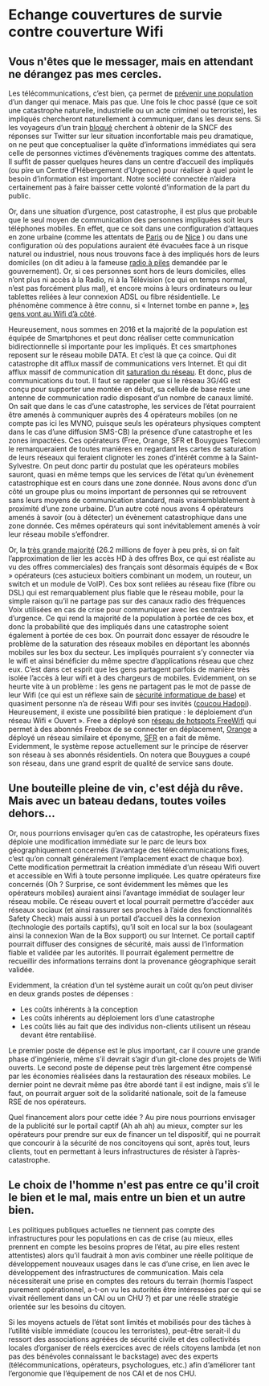 # Echange couvertures de survie contre couverture Wifi
## Vous n'êtes que le messager, mais en attendant ne dérangez pas mes cercles.
Les télécommunications, c’est bien, ça permet de [prévenir une population]( https://cloud.lcpdn.net/public/blog/cell-broadcast-quel-brodcast/) d’un danger qui menace. Mais pas que. Une fois le choc passé (que ce soit une catastrophe naturelle, industrielle ou un acte criminel ou terroriste), les impliqués chercheront naturellement à communiquer, dans les deux sens. 
Si les voyageurs d’un train [bloqué](https://twitter.com/search?q=%40SNCF+mon+train+est+bloqu%C3%A9) cherchent à obtenir de la SNCF des réponses sur Twitter sur leur situation inconfortable mais peu dramatique, on ne peut que conceptualiser la quête d’informations immédiates qui sera celle de personnes victimes d’évènements tragiques comme des attentats. Il suffit de passer quelques heures dans un centre d’accueil des impliqués (ou pire un Centre d’Hébergement d’Urgence) pour réaliser à quel point le besoin d’information est important.
Notre société connectée n’aidera certainement pas à faire baisser cette volonté d’information de la part du public.

Or, dans une situation d’urgence, post catastrophe, il est plus que probable que le seul moyen de communication des personnes impliquées soit leurs téléphones mobiles. En effet, que ce soit dans une configuration d’attaques en zone urbaine (comme les attentats de [Paris]( https://fr.wikipedia.org/wiki/Attentats_du_13_novembre_2015_en_France) ou de [Nice]( https://fr.wikipedia.org/wiki/Attentat_de_Nice) ) ou dans une configuration où des populations auraient été évacuées face à un risque naturel ou industriel, nous nous trouvons face à des impliqués hors de leurs domiciles (on dit adieu à la fameuse [radio à piles]( http://www.gouvernement.fr/risques/preparer-son-kit-d-urgence) demandée par le gouvernement). Or, si ces personnes sont hors de leurs domiciles, elles n’ont plus ni accès à la Radio, ni à la Télévision (ce qui en temps normal, n’est pas forcément plus mal), et encore moins à leurs ordinateurs ou leur tablettes reliées à leur connexion ADSL ou fibre résidentielle. Le phénomène commence à être connu, si « Internet tombe en panne », [les gens vont au Wifi d’à côté]( http://www.dailymail.co.uk/news/article-2225572/Hurricane-Sandy-pictures-Lower-Manhattans-desparate-search-wi-fi-signal.html). 

Heureusement, nous sommes en 2016 et la majorité de la population est équipée de Smartphones et peut donc réaliser cette communication bidirectionnelle si importante pour les impliqués. Et ces smartphones reposent sur le réseau mobile DATA. Et c’est là que ça coince. Qui dit catastrophe dit afflux massif de communications vers Internet. Et qui dit afflux massif de communication dit [saturation du réseau]( http://www.huffingtonpost.fr/sylvain-peysieux/sms-et-appels-du-nouvel-an-comment-les-operateurs-sorganisent/). Et donc, plus de communications du tout. Il faut se rappeler que si le réseau 3G/4G est conçu pour supporter une montée en début, sa cellule de base reste une antenne de communication radio disposant d’un nombre de canaux limité.
On sait que dans le cas d’une catastrophe, les services de l’état pourraient être amenés à communiquer auprès des 4 opérateurs mobiles (on ne compte pas ici les MVNO, puisque seuls les opérateurs physiques comptent dans le cas d’une diffusion SMS-CB) la présence d’une catastrophe et les zones impactées. Ces opérateurs (Free, Orange, SFR et Bouygues Telecom) le remarqueraient de toutes manières en regardant les cartes de saturation de leurs réseaux qui feraient clignoter les zones d’intérêt comme à la Saint-Sylvestre. On peut donc partir du postulat que les opérateurs mobiles sauront, quasi en même temps que les services de l’état qu’un évènement catastrophique est en cours dans une zone donnée.
Nous avons donc d’un côté un groupe plus ou moins important de personnes qui se retrouvent sans leurs moyens de communication standard, mais vraisemblablement à proximité d’une zone urbaine. D’un autre coté nous avons 4 opérateurs amenés à savoir (ou à détecter) un évènement catastrophique dans une zone donnée. Ces mêmes opérateurs qui sont inévitablement amenés à voir leur réseau mobile s’effondrer.

Or, la [très grande majorité]( http://www.arcep.fr/index.php?id=12877) (26.2 millions de foyer à peu près, si on fait l’approximation de lier les accès HD à des offres Box, ce qui est réaliste au vu des offres commerciales) des français sont désormais équipés de « Box » opérateurs (ces astucieux boitiers combinant un modem, un routeur, un switch et un module de VoIP). Ces box sont reliées au réseau fixe (fibre ou DSL) qui est remarquablement plus fiable que le réseau mobile, pour la simple raison qu’il ne partage pas sur des canaux radio des fréquences Voix utilisées en cas de crise pour communiquer avec les centrales d’urgence. Ce qui rend la majorité de la population à portée de ces box, et donc la probabilité que des impliqués dans une catastrophe soient également à portée de ces box. On pourrait donc essayer de résoudre le problème de la saturation des réseaux mobiles en déportant les abonnés mobiles sur les box du secteur. Les impliqués pourraient s’y connecter via le wifi et ainsi bénéficier du même spectre d’applications réseau que chez eux. C’est dans cet esprit que les gens partagent parfois de manière très isolée l’accès à leur wifi et à des chargeurs de mobiles.
Evidemment, on se heurte vite à un problème : les gens ne partagent pas le mot de passe de leur Wifi (ce qui est un réflexe sain de [sécurité informatique de base]( https://www.ssi.gouv.fr/guide/recommandations-de-securite-relatives-aux-reseaux-wifi/)) et quasiment personne n’a de réseau Wifi pour ses invités ([coucou Hadopi]( https://www.hadopi.fr/usages-responsables/nouvelles-libertes-nouvelles-responsabilites/securisation-de-son-acces-internet)). Heureusement, il existe une possibilité bien pratique : le déploiement d’un réseau Wifi « Ouvert ». Free a déployé son [réseau de hotspots FreeWifi]( http://www.free.fr/assistance/2303.html) qui permet à des abonnés Freebox de se connecter en déplacement, [Orange]( http://reseaux.orange.fr/decouvrir-le-reseau/partout/hotspots-wifi-l-internet-sans-fil-toujours-accessible-a-proximite) a déployé un réseau similaire et éponyme, [SFR]( http://assistance.sfr.fr/runtime/internet-et-box/offres-box/connexion-reseau-sfr-wifi.html) en a fait de même. Evidemment, le système repose actuellement sur le principe de réserver son réseau à ses abonnés résidentiels. On notera que Bouygues a coupé son réseau, dans une grand esprit de qualité de service sans doute.

## Une bouteille pleine de vin, c'est déjà du rêve. Mais avec un bateau dedans, toutes voiles dehors...
Or, nous pourrions envisager qu’en cas de catastrophe, les opérateurs fixes déploie une modification immédiate sur le parc de leurs box géographiquement concernés (l’avantage des télécommunications fixes, c’est qu’on connaît généralement l’emplacement exact de chaque box). Cette modification permettrait la création immédiate d’un réseau Wifi ouvert et accessible en Wifi à toute personne impliquée. Les quatre opérateurs fixe concernés (Oh ? Surprise, ce sont évidemment les mêmes que les opérateurs mobiles) auraient ainsi l’avantage immédiat de soulager leur réseau mobile. 
Ce réseau ouvert et local pourrait permettre d’accéder aux réseaux sociaux (et ainsi rassurer ses proches à l’aide des fonctionnalités Safety Check) mais aussi à un portail d’accueil dès la connexion (technologie des portails captifs), qu’il soit en local sur la box (soulageant ainsi la connexion Wan de la Box support) ou sur Internet. Ce portail captif pourrait diffuser des consignes de sécurité, mais aussi de l’information fiable et validée par les autorités. Il pourrait également permettre de recueillir des informations terrains dont la provenance géographique serait validée.

Evidemment, la création d’un tel système aurait un coût qu’on peut diviser en deux grands postes de dépenses :

* Les coûts inhérents à la conception
* Les coûts inhérents au déploiement lors d’une catastrophe
* Les coûts liés au fait que des individus non-clients utilisent un réseau devant être rentabilisé.

Le premier poste de dépense est le plus important, car il couvre une grande phase d’ingénierie, même s’il devrait s’agir d’un git-clone des projets de Wifi ouverts. Le second poste de dépense peut très largement être compensé par les économies réalisées dans la restauration des réseaux mobiles. Le dernier point ne devrait même pas être abordé tant il est indigne, mais s’il le faut, on pourrait arguer soit de la solidarité nationale, soit de la fameuse RSE de nos opérateurs.

Quel financement alors pour cette idée ? Au pire nous pourrions envisager de la publicité sur le portail captif (Ah ah ah) au mieux, compter sur les opérateurs pour prendre sur eux de financer un tel dispositif, qui ne pourrait que concourir à la sécurité de nos concitoyens qui sont, après tout, leurs clients, tout en permettant à leurs infrastructures de résister à l’après-catastrophe.

## Le choix de l'homme n'est pas entre ce qu'il croit le bien et le mal, mais entre un bien et un autre bien.
Les politiques publiques actuelles ne tiennent pas compte des infrastructures pour les populations en cas de crise (au mieux, elles prennent en compte les besoins propres de l’état, au pire elles restent attentistes) alors qu’il faudrait à mon avis combiner une réelle politique de développement nouveaux usages dans le cas d’une crise, en lien avec le développement des infrastructures de communication. Mais cela nécessiterait une prise en comptes des retours du terrain (hormis l’aspect purement opérationnel, a-t-on vu les autorités être intéressées par ce qui se vivait réellement dans un CAI ou un CHU ?) et par une réelle stratégie orientée sur les besoins du citoyen. 

Si les moyens actuels de l’état sont limités et mobilisés pour des tâches à l’utilité visible immédiate (coucou les terroristes), peut-être serait-il du ressort des associations agréées de sécurité civile et des collectivités locales d’organiser de réels exercices avec de réels citoyens lambda (et non pas des bénévoles connaissant le backstage) avec des experts (télécommunications, opérateurs, psychologues, etc.) afin d’améliorer tant l’ergonomie que l’équipement de nos CAI et de nos CHU.

